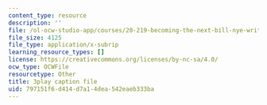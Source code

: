 ```yaml
---
content_type: resource
description: ''
file: /ol-ocw-studio-app/courses/20-219-becoming-the-next-bill-nye-writing-and-hosting-the-educational-show-january-iap-2015/797151f6d414d7a14dea542eaeb333ba_RMRI-Q3PMLE.srt
file_size: 4125
file_type: application/x-subrip
learning_resource_types: []
license: https://creativecommons.org/licenses/by-nc-sa/4.0/
ocw_type: OCWFile
resourcetype: Other
title: 3play caption file
uid: 797151f6-d414-d7a1-4dea-542eaeb333ba
---
```

